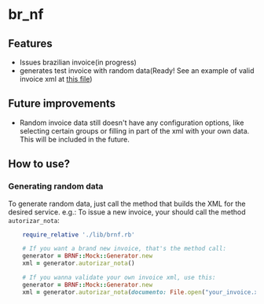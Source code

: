 # br_nf

## Features
- Issues brazilian invoice(in progress)
- generates test invoice with random data(Ready! See an example of valid invoice xml at [this file](https://github.com/jlucartc/gem_nf/blob/master/nota_exemplo.xml))

## Future improvements
- Random invoice data still doesn't have any configuration options, like selecting certain groups or filling in part of the xml with your own data. This will be included in the future.

## How to use?

### Generating random data

To generate random data, just call the method that builds the XML for the desired service.
e.g.: To issue a new invoice, your should call the method `autorizar_nota`:

```ruby
	require_relative './lib/brnf.rb'

	# If you want a brand new invoice, that's the method call:
	generator = BRNF::Mock::Generator.new
	xml = generator.autorizar_nota()

	# If you wanna validate your own invoice xml, use this:
	generator = BRNF::Mock::Generator.new
	xml = generator.autorizar_nota(documento: File.open("your_invoice.xml"){ |f| Nokogiri::XML(f) })
```